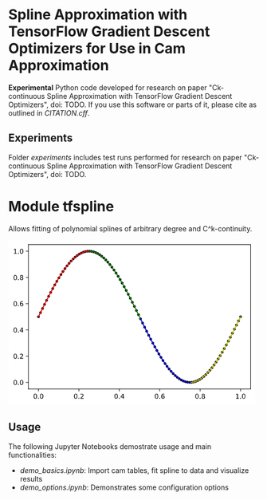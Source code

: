 # Spline Approximation with TensorFlow Gradient Descent Optimizers for Use in Cam Approximation 

**Experimental** Python code developed for research on paper "Ck-continuous Spline Approximation with TensorFlow Gradient Descent Optimizers", doi: TODO.
If you use this software or parts of it, please cite as outlined in _CITATION.cff_.

## Experiments
Folder _experiments_ includes test runs performed for research on paper "Ck-continuous Spline Approximation with TensorFlow Gradient Descent Optimizers", doi: TODO.

# Module tfspline
Allows fitting of polynomial splines of arbitrary degree and C^k-continuity.  
   
![Sine](/fig/sine.PNG)
   
## Usage  
The following Jupyter Notebooks demostrate usage and main functionalities:  
- _demo_basics.ipynb_: Import cam tables, fit spline to data and visualize results
- _demo_options.ipynb_: Demonstrates some configuration options
